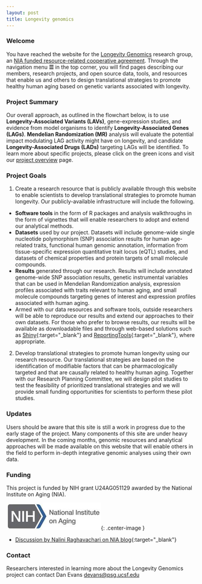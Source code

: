 ```yaml
---
layout: post
title: Longevity genomics
---
```


### Welcome

You have reached the website for the [Longevity Genomics](http://www.longevitygenomics.org/) research group, an [NIA funded resource-related cooperative agreement]({{site.baseurl}}/#funding). Through the navigation menu **☰** in the top corner, you will find pages describing our members, research projects, and open source data, tools, and resources that enable us and others to design translational strategies to promote healthy human aging based on genetic variants associated with longevity. 

### Project Summary

Our overall approach, as outlined in the flowchart below, is to use **Longevity-Associated Variants (LAVs)**, gene-expression studies, and evidence from model organisms to identify **Longevity-Associated Genes (LAGs)**. **Mendelian Randomization (MR)** analysis will evaluate the potential impact modulating LAG activity might have on longevity, and candidate **Longevity-Associated Drugs (LADs)** targeting LAGs will be identified. To learn more about specific projects, please click on the green icons and visit our [project overview]({{site.baseurl}}/projects/) page. 

<object data="/public/images/overallFlowchart.svg"></object>

### Project Goals 

1. Create a research resource that is publicly available through this website to enable scientists to develop translational strategies to promote human longevity. Our publicly-available infrastructure will include the following.
  + **Software tools** in the form of R packages and analysis walkthroughs in the form of vignettes that will enable researchers to adopt and extend our analytical methods. 
  + **Datasets** used by our project. Datasets will include genome-wide single nucleotide polymorphism (SNP) association results for human age-related traits, functional human genomic annotation, information from tissue-specific expression quantitative trait locus (eQTL) studies, and datasets of chemical properties and protein targets of small molecule compounds.   
  + **Results** generated through our research. Results will include annotated genome-wide SNP association results, genetic instrumental variables that can be used in Mendelian Randomization analysis, expression profiles associated with traits relevant to human aging, and small molecule compounds targeting genes of interest and expression profiles associated with human aging.
  + Armed with our data resources and software tools, outside researchers will be able to reproduce our results and extend our approaches to their own datasets. For those who prefer to browse results, our results will be available as downloadable files and through web-based solutions such as [Shiny](http://shiny.rstudio.com/){:target="_blank"} and [ReportingTools](http://bioconductor.org/packages/release/bioc/html/ReportingTools.html){:target="_blank"}, where appropriate. 

2. Develop translational strategies to promote human longevity using our research resource. Our translational strategies are based on the identification of modifiable factors that can be pharmacologically targeted and that are causally related to healthy human aging. Together with our Research Planning Committee, we will design pilot studies to test the feasibility of prioritized translational strategies and we will provide small funding opportunities for scientists to perform these pilot studies. 

### Updates

Users should be aware that this site is still a work in progress due to the early stage of the project. Many components of this site are under heavy development. In the coming months, genomic resources and analytical approaches will be made available on this website that will enable others in the field to perform in-depth integrative genomic analyses using their own data. 

### <a name="funding"></a> Funding

This project is funded by NIH grant U24AG051129 awarded by the National Institute on Aging (NIA).

![nia](/public/images/nia_logo80.jpg){: .center-image }

* [Discussion by Nalini Raghavachari on NIA blog](https://www.nia.nih.gov/research/blog/2015/12/translating-genetic-research-find-new-links-healthy-aging){:target="_blank"}

### Contact

Researchers interested in learning more about the Longevity Genomics project can contact Dan Evans <devans@psg.ucsf.edu>


<object data="/public/images/logos/InstitutionLogos.svg"></object>
